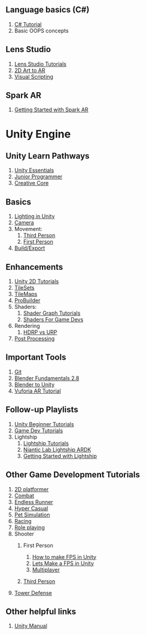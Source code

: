 ## Language basics (C#)
1. [C# Tutorial](https://www.youtube.com/watch?v=GhQdlIFylQ8)
2. Basic OOPS concepts

## Lens Studio
1. [Lens Studio Tutorials](https://www.youtube.com/playlist?list=PL0rDQ-c-_kxcwwBccaz1N9Rmz_xgyijRg)
2. [2D Art to AR](https://www.youtube.com/playlist?list=PL0rDQ-c-_kxf9T6w6nQ6QhAGzsSfgznF_)
3. [Visual Scripting](https://www.youtube.com/playlist?list=PL0rDQ-c-_kxctS-WGWWTNPQ5SEa88Ztts)

## Spark AR
1. [Getting Started with Spark AR](https://www.youtube.com/playlist?list=PLk-TnRMdB7HBJG3qtcA1bayzoYW_eqLKx)

# Unity Engine

## Unity Learn Pathways
1. [Unity Essentials](https://learn.unity.com/pathway/unity-essentials
)
2. [Junior Programmer](https://learn.unity.com/pathway/junior-programmer)
3. [Creative Core](https://learn.unity.com/pathway/creative-core)
## Basics
1. [Lighting in Unity](https://www.youtube.com/watch?v=VnG2gOKV9dw)
2. [Camera](https://www.youtube.com/watch?v=537B1kJp9YQ)
3. Movement:
	1) [Third Person](https://www.youtube.com/watch?v=4HpC--2iowE)
	2) [First Person](https://www.youtube.com/watch?v=_QajrabyTJc)
4. [Build/Export](https://www.youtube.com/watch?v=7nxKAtxGSn8)
	
## Enhancements
1. [Unity 2D Tutorials](https://www.youtube.com/playlist?list=PLPV2KyIb3jR5xTUU7fitudKE6hCDA4Hso) 
2. [TileSets](https://www.youtube.com/watch?v=aaEEujLtsr8)
3. [TileMaps](https://www.youtube.com/watch?v=ryISV_nH8qw)
4. [ProBuilder](https://www.youtube.com/watch?v=YtzIXCKr8Wo)
5. Shaders:
	1) [Shader Graph Tutorials](https://www.youtube.com/playlist?list=PLPV2KyIb3jR6Q9Iz3PiQ3nvNowtEJ97Tu)
	2) [Shaders For Game Devs](https://www.youtube.com/playlist?list=PLImQaTpSAdsCnJon-Eir92SZMl7tPBS4Z)
6. Rendering
	1) [HDRP vs URP](https://www.youtube.com/watch?v=5MuA92xUJCA)
7. [Post Processing](https://www.youtube.com/watch?v=9tjYz6Ab0oc)

## Important Tools
1. [Git](https://www.youtube.com/playlist?list=PLJmIGUkc1jsxppAHfiQ4SwxAn_dXPixYy)
2. [Blender Fundamentals 2.8](https://www.youtube.com/playlist?list=PLa1F2ddGya_-UvuAqHAksYnB0qL9yWDO6)
3. [Blender to Unity](https://www.youtube.com/playlist?list=PLFt_AvWsXl0djuNM22htmz3BUtHHtOh7v)
4. [Vuforia AR Tutorial](https://www.youtube.com/playlist?list=PL_Nji0JOuXg0tJ-HQ8g0OgEjIxL5RO1R2)

## Follow-up Playlists
1. [Unity Beginner Tutorials](https://www.youtube.com/playlist?list=PLPV2KyIb3jR5QFsefuO2RlAgWEz6EvVi6)
2. [Game Dev Tutorials](https://www.youtube.com/playlist?list=PLFt_AvWsXl0eTHFZ2XPkM6gLK8XdsdzNl)
3.  Lightship
	1) [Lightship Tutorials](https://www.youtube.com/playlist?list=PLCyCMgj5D_z6CGh9s2SNr4fbdSM_LOhwo)
	2) [Niantic Lab Lightship ARDK](https://www.youtube.com/playlist?list=PLQMQNmwN3FvxnT4KRXdYPGhPZ2kNWuOij)
	3) [Getting Started with Lightship](https://www.youtube.com/playlist?list=PLCyCMgj5D_z7OySG2dhZEeEtR2sQ7m5A_)

##  Other Game Development Tutorials
1. [2D platformer](https://www.youtube.com/playlist?list=PLPV2KyIb3jR42oVBU6K2DIL6Y22Ry9J1c)
2. [Combat](https://www.youtube.com/watch?v=gcF66q-UPCs)
3. [Endless Runner](https://www.youtube.com/playlist?list=PLZ1b66Z1KFKit4cSry_LWBisrSbVkEF4t)
4. [Hyper Casual](https://www.youtube.com/playlist?list=PLDVrbPbYnQv2l8k1OLgI2HMxNlXLeL569)
5. [Pet Simulation](https://www.youtube.com/playlist?list=PLbCx65TBvT-QgTitVMCWGH1HQW_YfdMDK)
6. [Racing](https://www.youtube.com/playlist?list=PLZ1b66Z1KFKgkE9ji0tF2iDO0LGxmlwIm)
7. [Role playing](https://www.youtube.com/playlist?list=PLPV2KyIb3jR4KLGCCAciWQ5qHudKtYeP7)
8. Shooter
	1) First Person
		1) [How to make FPS in Unity](https://www.youtube.com/playlist?list=PLDVrbPbYnQv0t0hDOzVcyrqzTVa6P3whD)
		2) [Lets Make a FPS in Unity](https://www.youtube.com/playlist?list=PLGUw8UNswJEOv8c5ZcoHarbON6mIEUFBC)
		3) [Multiplayer](https://www.youtube.com/playlist?list=PLPV2KyIb3jR5PhGqsO7G4PsbEC_Al-kPZ)
	
	2) [Third Person](https://www.youtube.com/playlist?list=PLzDRvYVwl53uyqhV7iRAPgoNxXh1nVCUs)
9. [Tower Defense](https://www.youtube.com/playlist?list=PLPV2KyIb3jR4u5jX8za5iU1cqnQPmbzG0)

## Other helpful links
1. [Unity Manual](https://docs.unity3d.com/2021.3/Documentation/Manual/UnityManual.html)

